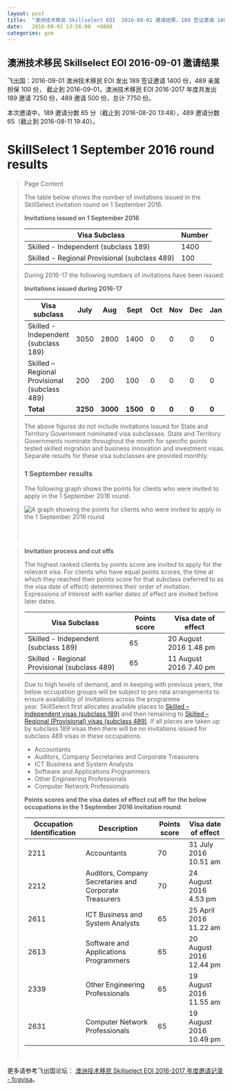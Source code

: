 ```yaml
---
layout: post
title:  "澳洲技术移民 Skillselect EOI  2016-09-01 邀请结果，189 签证邀请 1400 份，489 亲属担保 100 份"
date:   2016-09-01 13:56:00  +0800
categories: gsm
---
```


## 澳洲技术移民 Skillselect EOI  2016-09-01 邀请结果

飞出国：2016-09-01 澳洲技术移民 EOI 发出 189 签证邀请 1400 份，489 亲属担保 100 份，
截止到 2016-09-01，澳洲技术移民 EOI 2016-2017 年度共发出 189 邀请 7250 份，489 邀请 500 份，总计 7750 份。

本次邀请中，189 邀请分数 65 分（截止到 2016-08-20 13:48），489 邀请分数 65（截止到 2016-08-11 19:40）。

# SkillSelect 1 September 2016 round results
> <!--Page content-->
> Page Content
> 
> ​​​​​​​​​​The table below shows the number of invitations issued in the SkillSelect invitation round on 1 September 2016.
> 
> **Invitations issued&nbsp;on&nbsp;1 September 2016**
> 
> | Visa Subclass | Number |
> | --- | --- |
> | Skilled - Independent (subclass 189) | 1400 |
> | Skilled - Regional Provisional (subclass 489) | 100 |
> 
> During 2016-17 the following numbers of invitations have been issued:
> 
> **Invitations issued&nbsp;during 2016-17**
> 
> | Visa subclass | July | Aug | Sept | Oct | Nov | Dec | Jan | Feb | Mar | Apr | May | June | Total |
> | --- | --- | --- | --- | --- | --- | --- | --- | --- | --- | --- | --- | --- | --- |
> | Skilled - Independent (subclass 189) | 3050 | 2800 | 1400 | 0 | 0 | 0 | 0 | 0 | 0 | 0 | 0 | 0 | 7250 |
> | Skilled – Regional Provisional (subclass 489) | 200 | 200 | 100 | 0 | 0 | 0 | 0 | 0 | 0 | 0 | 0 | 0 | 500 |
> | **Total** | **3250** | **3000** | **1500** | **0** | **0** | **0** | **0** | **0** | | **0** | **0** | **0** | **7750** |
> 
> The above figures do not include invitations issued for State and Territory Government nominated visa subclasses. State and Territory Governments nominate throughout the month for specific points tested skilled migration and business innovation and investment visas. Separate results for these visa subclasses are provided monthly.
> 
> ### 1 September results
> 
> The following graph shows the points for clients who were invited to apply in the&nbsp;1 September 2016&nbsp;round.
> 
> ![A graph showing the points for clients who were invited to apply in the 1 September 2016 round](https://www.border.gov.au/WorkinginAustralia/PublishingImages/01092016.jpg)&nbsp;
> 
>  ​ 
> 
> **Invitation process and cut offs**
> 
> The highest ranked clients by points score are invited to apply for the relevant visa. For clients who have equal points scores, the time at which they reached their points score for that subclass (referred to as the visa date of effect) determines their order of invitation. Expressions of Interest with earlier dates of effect are invited before later dates.
> 
> | Visa Subclass | Points score | Visa date of effect |
> | --- | --- | --- |
> | Skilled - Independent (subclass 189) | 65 | 20 August 2016 1.48 pm |
> | Skilled - Regional Provisional (subclass 489) | 65 | 11 August 2016 7.40 pm |
> 
> Due to high levels of demand, and in keeping with previous years, the below occupation groups will be subject to pro rata arrangements to ensure availability of invitations across the programme year.&nbsp;SkillSelect first allocates available places to  [Skilled – Independent visas (subclass 189)](/Trav/Visa-1/189-) and then remaining to  [Skilled – Regional (Provisional) visas (subclass 489)](/Trav/Visa-1/489-). If all places are taken up by subclass 189 visas then there will be no invitations issued for subclass 489 visas in these occupations.
> 
> - Accountants
> - Auditors, Company Secretaries and Corporate Treasurers
> - ICT Business and System Analysts 
> - Software and Applications Programmers
> - Other Engineering Professionals
> - Computer Network Professionals 
> 
> **Points scores and the visa dates of effect cut off for the below occupations in the&nbsp;1 September&nbsp;2016 invitation round**.
> 
> | Occupation Identification | Description | Points score | Visa date of effect |
> | --- | --- | --- | --- |
> | 2211 | Accountants | 70 | 31 July 2016 10.51 am |
> | 2212 | Auditors, Company Secretaries and Corporate Treasurers | 70 | 24 August 2016 4.53 pm |
> | 2611 | ICT Business and ​System Analysts | 65 | 25 April 2016 11.22 am |
> | 2613 | Software and Applications Programmers | 65 | 20 August 2016 12.44 pm |
> | 2339 | Other Engineering Professionals | 65 | 19 August 2016 11.55 am |
> | 2631 | Computer Network Professionals | 65 | 19 August 2016 10.49 pm |
> 
> ​

更多请参考飞出国论坛： [澳洲技术移民 Skillselect EOI 2016-2017 年度邀请记录 - fcgvisa](http://bbs.fcgvisa.com/t/skillselect-eoi-2016-2017/17031)。